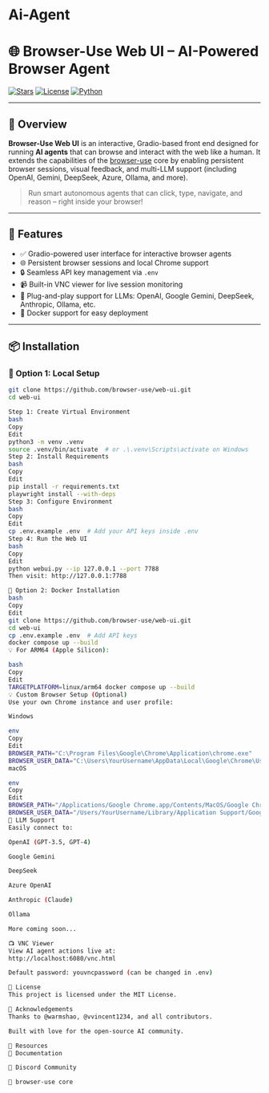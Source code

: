 # Ai-Agent

# 🌐 Browser-Use Web UI – AI-Powered Browser Agent

[![Stars](https://img.shields.io/github/stars/browser-use/web-ui?style=social)](https://github.com/browser-use/web-ui)
[![License](https://img.shields.io/badge/license-MIT-blue.svg)](#license)
[![Python](https://img.shields.io/badge/built%20with-python-blue.svg)](https://www.python.org/)

---

## 🧠 Overview

**Browser-Use Web UI** is an interactive, Gradio-based front end designed for running **AI agents** that can browse and interact with the web like a human. It extends the capabilities of the [browser-use](https://github.com/browser-use/browser-use) core by enabling persistent browser sessions, visual feedback, and multi-LLM support (including OpenAI, Gemini, DeepSeek, Azure, Ollama, and more).

> Run smart autonomous agents that can click, type, navigate, and reason – right inside your browser!

---

## 🚀 Features

- ✅ Gradio-powered user interface for interactive browser agents
- 🌐 Persistent browser sessions and local Chrome support
- 🔒 Seamless API key management via `.env`
- 📹 Built-in VNC viewer for live session monitoring
- 🤖 Plug-and-play support for LLMs: OpenAI, Google Gemini, DeepSeek, Anthropic, Ollama, etc.
- 🐳 Docker support for easy deployment

---

## 📦 Installation

### 🔧 Option 1: Local Setup

```bash
git clone https://github.com/browser-use/web-ui.git
cd web-ui

Step 1: Create Virtual Environment
bash
Copy
Edit
python3 -m venv .venv
source .venv/bin/activate  # or .\.venv\Scripts\activate on Windows
Step 2: Install Requirements
bash
Copy
Edit
pip install -r requirements.txt
playwright install --with-deps
Step 3: Configure Environment
bash
Copy
Edit
cp .env.example .env  # Add your API keys inside .env
Step 4: Run the Web UI
bash
Copy
Edit
python webui.py --ip 127.0.0.1 --port 7788
Then visit: http://127.0.0.1:7788

🐳 Option 2: Docker Installation
bash
Copy
Edit
git clone https://github.com/browser-use/web-ui.git
cd web-ui
cp .env.example .env  # Add API keys
docker compose up --build
💡 For ARM64 (Apple Silicon):

bash
Copy
Edit
TARGETPLATFORM=linux/arm64 docker compose up --build
💡 Custom Browser Setup (Optional)
Use your own Chrome instance and user profile:

Windows

env
Copy
Edit
BROWSER_PATH="C:\Program Files\Google\Chrome\Application\chrome.exe"
BROWSER_USER_DATA="C:\Users\YourUsername\AppData\Local\Google\Chrome\User Data"
macOS

env
Copy
Edit
BROWSER_PATH="/Applications/Google Chrome.app/Contents/MacOS/Google Chrome"
BROWSER_USER_DATA="/Users/YourUsername/Library/Application Support/Google/Chrome"
🧪 LLM Support
Easily connect to:

OpenAI (GPT-3.5, GPT-4)

Google Gemini

DeepSeek

Azure OpenAI

Anthropic (Claude)

Ollama

More coming soon...

📺 VNC Viewer
View AI agent actions live at:
http://localhost:6080/vnc.html

Default password: youvncpassword (can be changed in .env)

📜 License
This project is licensed under the MIT License.

🙏 Acknowledgements
Thanks to @warmshao, @vvincent1234, and all contributors.

Built with love for the open-source AI community.

🔗 Resources
📘 Documentation

💬 Discord Community

🧠 browser-use core

